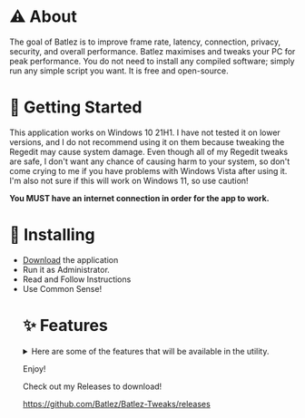 # ⚠️ About 
The goal of Batlez is to improve frame rate, latency, connection, privacy, security, and overall performance. Batlez maximises and tweaks your PC for peak performance. You do not need to install any compiled software; simply run any simple script you want. It is free and open-source.


# 🛑 Getting Started 
This application works on Windows 10 21H1. I have not tested it on lower versions, and I do not recommend using it on them because tweaking the Regedit may cause system damage. Even though all of my Regedit tweaks are safe, I don't want any chance of causing harm to your system, so don't come crying to me if you have problems with Windows Vista after using it. I'm also not sure if this will work on Windows 11, so use caution!

**You MUST have an internet connection in order for the app to work.**

# 🔨 Installing 

<ul>
<li> <a href="https://github.com/Batlez/Batlez/releases">Download</a> the application </li>
<li> Run it as Administrator. </li>
<li> Read and Follow Instructions </li>
<li> Use Common Sense! </li>

# ✨ Features 
<details>
<summary>Here are some of the features that will be available in the utility.</summary>
<ul>
<li> Debloater </li>
<li> RAM Optimization </li>
<li> Applies Regedits Settings </li>
<li> Cache + Log Cleaning </li>
<li> DNS+MTU Tweaks (Allow faster internet connections + Lower Ping) </li>
<li> Game Specific Tweaks </li>
<li> And Much Much More! </li>
</ul>
</details>

Enjoy!

Check out my Releases to download!

https://github.com/Batlez/Batlez-Tweaks/releases
